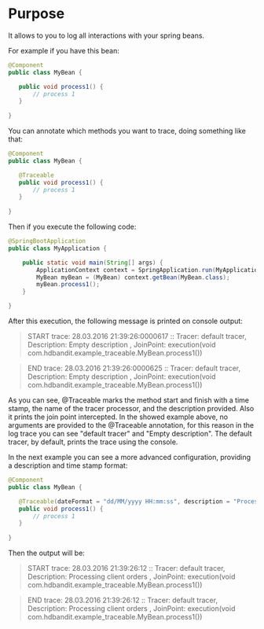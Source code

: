 # Purpose

It allows to you to log all interactions with your spring beans.

For example if you have this bean:

```java
@Component
public class MyBean {

   public void process1() {
       // process 1
   }
   
}
```

You can annotate which methods you want to trace, doing something like that:

```java
@Component
public class MyBean {

   @Traceable
   public void process1() {
       // process 1
   }
   
}
```

Then if you execute the following code: 

```java
@SpringBootApplication
public class MyApplication {

    public static void main(String[] args) {
        ApplicationContext context = SpringApplication.run(MyApplication.class, args);
        MyBean myBean = (MyBean) context.getBean(MyBean.class);
        myBean.process1();
    }

}
```
After this execution, the following message is printed on console output:

> START trace: 28.03.2016 21:39:26:0000617 :: Tracer: default tracer, Description: Empty description , JoinPoint: execution(void com.hdbandit.example_traceable.MyBean.process1())

> END trace: 28.03.2016 21:39:26:0000625 :: Tracer: default tracer, Description: Empty description , JoinPoint: execution(void com.hdbandit.example_traceable.MyBean.process1())

As you can see, @Traceable marks the method start and finish with a time stamp, the name of the tracer processor, and the description provided. Also it prints the join point intercepted.
In the showed example above, no arguments are provided to the @Traceable annotation, for this reason in the log trace you can see "default tracer" and "Empty description".
The default tracer, by default, prints the trace using the console.

In the next example you can see a more advanced configuration, providing a description and time stamp format:

```java
@Component
public class MyBean {

   @Traceable(dateFormat = "dd/MM/yyyy HH:mm:ss", description = "Processing client orders")
   public void process1() {
       // process 1
   }
   
}
```

Then the output will be:

> START trace: 28.03.2016 21:39:26:12 :: Tracer: default tracer, Description: Processing client orders , JoinPoint: execution(void com.hdbandit.example_traceable.MyBean.process1())

> END trace: 28.03.2016 21:39:26:12 :: Tracer: default tracer, Description: Processing client orders , JoinPoint: execution(void com.hdbandit.example_traceable.MyBean.process1())

